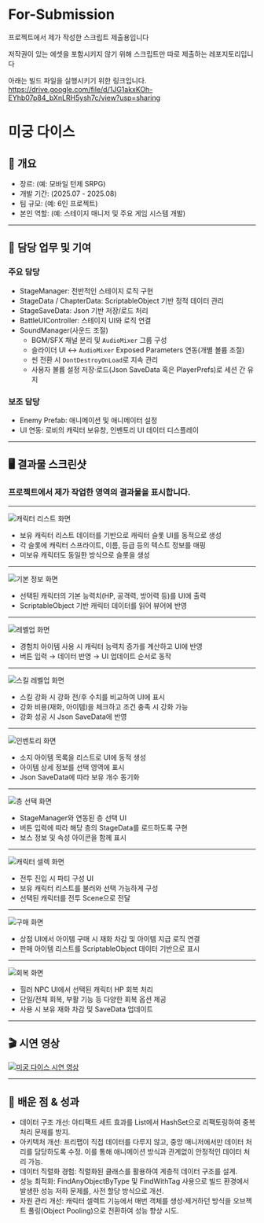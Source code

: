 # For-Submission
프로젝트에서 제가 작성한 스크립트 제출용입니다

저작권이 있는 에셋을 포함시키지 않기 위해 스크립트만 따로 제출하는 레포지토리입니다

아래는 빌드 파일을 실행시키기 위한 링크입니다.
https://drive.google.com/file/d/1JG1akxKOh-EYhb07p84_bXnLRH5ysh7c/view?usp=sharing

# 미궁 다이스

## 📌 개요
- 장르: (예: 모바일 턴제 SRPG)
- 개발 기간: (2025.07 - 2025.08)
- 팀 규모: (예: 6인 프로젝트)
- 본인 역할: (예: 스테이지 매니저 및 주요 게임 시스템 개발)

---

## 🔧 담당 업무 및 기여
### 주요 담당
- StageManager: 전반적인 스테이지 로직 구현
- StageData / ChapterData: ScriptableObject 기반 정적 데이터 관리
- StageSaveData: Json 기반 저장/로드 처리
- BattleUIController: 스테이지 UI와 로직 연결
- SoundManager(사운드 조절)
  - BGM/SFX 채널 분리 및 `AudioMixer` 그룹 구성
  - 슬라이더 UI ↔ `AudioMixer` Exposed Parameters 연동(개별 볼륨 조절)
  - 씬 전환 시 `DontDestroyOnLoad`로 지속 관리
  - 사용자 볼륨 설정 저장·로드(Json SaveData 혹은 PlayerPrefs)로 세션 간 유지

### 보조 담당
- Enemy Prefab: 애니메이션 및 애니메이터 설정
- UI 연동: 로비의 캐릭터 보유창, 인벤토리 UI 데이터 디스플레이

---

## 🖥️ 결과물 스크린샷

### 프로젝트에서 제가 작업한 영역의 결과물을 표시합니다.

---

![캐릭터 리스트 화면](Images/CharacterList.png)  
- 보유 캐릭터 리스트 데이터를 기반으로 캐릭터 슬롯 UI를 동적으로 생성  
- 각 슬롯에 캐릭터 스프라이트, 이름, 등급 등의 텍스트 정보를 매핑  
- 미보유 캐릭터도 동일한 방식으로 슬롯을 생성 

---

![기본 정보 화면](Images/BasicInfo.png)  
- 선택된 캐릭터의 기본 능력치(HP, 공격력, 방어력 등)를 UI에 출력  
- ScriptableObject 기반 캐릭터 데이터를 읽어 뷰어에 반영  

---

![레벨업 화면](Images/LevelUp.png)  
- 경험치 아이템 사용 시 캐릭터 능력치 증가를 계산하고 UI에 반영  
- 버튼 입력 → 데이터 반영 → UI 업데이트 순서로 동작  

---

![스킬 레벨업 화면](Images/SkillUp.png)  
- 스킬 강화 시 강화 전/후 수치를 비교하여 UI에 표시  
- 강화 비용(재화, 아이템)을 체크하고 조건 충족 시 강화 가능  
- 강화 성공 시 Json SaveData에 반영  

---

![인벤토리 화면](Images/Inventory.png)  
- 소지 아이템 목록을 리스트로 UI에 동적 생성  
- 아이템 상세 정보를 선택 영역에 표시  
- Json SaveData에 따라 보유 개수 동기화  

---

![층 선택 화면](Images/FloorSelect.png)  
- StageManager와 연동된 층 선택 UI  
- 버튼 입력에 따라 해당 층의 StageData를 로드하도록 구현  
- 보스 정보 및 속성 아이콘을 함께 표시  

---

![캐릭터 셀렉 화면](Images/CharacterSelect.png)  
- 전투 진입 시 파티 구성 UI  
- 보유 캐릭터 리스트를 불러와 선택 가능하게 구성  
- 선택된 캐릭터를 전투 Scene으로 전달  

---

![구매 화면](Images/Buy.png)  
- 상점 UI에서 아이템 구매 시 재화 차감 및 아이템 지급 로직 연결  
- 판매 아이템 리스트를 ScriptableObject 데이터 기반으로 표시  

---

![회복 화면](Images/Heal.png)  
- 힐러 NPC UI에서 선택된 캐릭터 HP 회복 처리  
- 단일/전체 회복, 부활 기능 등 다양한 회복 옵션 제공  
- 사용 시 보유 재화 차감 및 SaveData 업데이트

---
## 🎬 시연 영상

[![미궁 다이스 시연 영상](https://img.youtube.com/vi/G4RhUlvXA5w/0.jpg)](https://www.youtube.com/watch?v=G4RhUlvXA5w)


---
## 🚀 배운 점 & 성과

- 데이터 구조 개선: 아티팩트 세트 효과를 List에서 HashSet으로 리팩토링하여 중복 처리 문제를 방지.
- 아키텍처 개선: 프리팹이 직접 데이터를 다루지 않고, 중앙 매니저에서만 데이터 처리를 담당하도록 수정. 이를 통해 애니메이션 방식과 관계없이 안정적인 데이터 처리 가능.
- 데이터 직렬화 경험: 직렬화된 클래스를 활용하여 계층적 데이터 구조를 설계.
- 성능 최적화: FindAnyObjectByType 및 FindWithTag 사용으로 빌드 환경에서 발생한 성능 저하 문제를, 사전 할당 방식으로 개선.
- 자원 관리 개선: 캐릭터 셀렉트 기능에서 매번 객체를 생성·제거하던 방식을 오브젝트 풀링(Object Pooling)으로 전환하여 성능 향상 시도.


